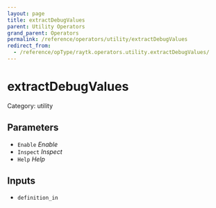 ```yaml
---
layout: page
title: extractDebugValues
parent: Utility Operators
grand_parent: Operators
permalink: /reference/operators/utility/extractDebugValues
redirect_from:
  - /reference/opType/raytk.operators.utility.extractDebugValues/
---
```


# extractDebugValues

Category: utility



## Parameters

* `Enable` *Enable*
* `Inspect` *Inspect*
* `Help` *Help*

## Inputs

* `definition_in`